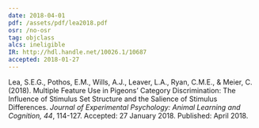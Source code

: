 ```yaml
---
date: 2018-04-01
pdf: /assets/pdf/lea2018.pdf
osr: /no-osr
tag: objclass
alcs: ineligible
IR: http://hdl.handle.net/10026.1/10687
accepted: 2018-01-27
---
```


Lea, S.E.G., Pothos, E.M., Wills, A.J., Leaver, L.A., Ryan, C.M.E., & Meier, C. (2018). Multiple Feature Use in Pigeons’ Category Discrimination: The Influence of Stimulus Set Structure and the Salience of Stimulus Differences. _Journal of Experimental Psychology: Animal Learning and Cognition, 44_, 114-127. Accepted: 27 January 2018. Published: April 2018.

